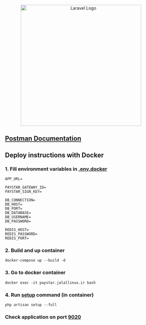 <p align="center"><a href="https://paystar.jalallinux.ir" target="_blank"><img src="https://paystar.ir/homepage/image/logo.svg" width="400" alt="Laravel Logo"></a></p>

## [Postman Documentation](https://documenter.getpostman.com/view/9339423/2s935sohUf)

## Deploy instructions with Docker

### 1. Fill environment variables in [.env.docker](.env.docker)
```dotenv
APP_URL=

PAYSTAR_GATEWAY_ID=
PAYSTAR_SIGN_KEY=

DB_CONNECTION=
DB_HOST=
DB_PORT=
DB_DATABASE=
DB_USERNAME=
DB_PASSWORD=

REDIS_HOST=
REDIS_PASSWORD=
REDIS_PORT=
```

### 2. Build and up container
```shell
docker-compose up --build -d
````

### 3. Go to docker container
```shell
docker exec -it paystar.jalallinux.ir bash
```

### 4. Run [setup](app/Console/Commands/Setup.php) command (in container)
```shell
php artisan setup --full
```

### Check application on port [9020](http://localhost:9020)
